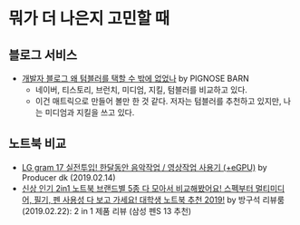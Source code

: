 # 뭐가 더 나은지 고민할 때

## 블로그 서비스

* [개발자 블로그 왜 텀블러를 택할 수 밖에 없었나](https://blog.pigno.se/post/156817828203/%EA%B0%9C%EB%B0%9C%EC%9E%90-%EB%B8%94%EB%A1%9C%EA%B7%B8-%EC%99%9C-%ED%85%80%EB%B8%94%EB%9F%AC%EB%A5%BC-%ED%83%9D%ED%95%A0-%EC%88%98-%EB%B0%96%EC%97%90-%EC%97%86%EC%97%88%EB%82%98) by PIGNOSE BARN
  * 네이버, 티스토리, 브런치, 미디엄, 지킬, 텀블러를 비교하고 있다.
  * 이건 매트릭으로 만들어 볼만 한 것 같다. 저자는 텀블러를 추천하고 있지만, 나는 미디엄과 지킬을 쓰고 있다.

## 노트북 비교

* [LG gram 17 실전투입! 한달동안 음악작업 / 영상작업 사용기 (+eGPU)](https://www.youtube.com/watch?v=vmAmx44F_YQ) by Producer dk (2019.02.14)
* [신상 인기 2in1 노트북 브랜드별 5종 다 모아서 비교해봤어요! 스펙부터 멀티미디어, 필기, 펜 사용성 다 보고 가세요! 대학생 노트북 추천 2019!](https://www.youtube.com/watch?v=zA_48O1A-2E) by 방구석 리뷰룸 (2019.02.22): 2 in 1 제품 리뷰 (삼성 펜S 13 추천)
